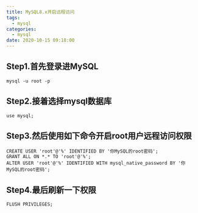 ```yaml
---
title: MySQL8.x开启远程访问
tags:
  - mysql
categories:
  - mysql
date: 2020-10-15 09:18:00
---
```

## Step1.首先登录进MySQL
``` 
mysql -u root -p
```
## Step2.接着选择mysql数据库
``` 
use mysql;
```
##  Step3.然后使用如下命令开启root用户远程访问权限
``` 
CREATE USER 'root'@'%' IDENTIFIED BY '你MySQL的root密码';
GRANT ALL ON *.* TO 'root'@'%';
ALTER USER 'root'@'%' IDENTIFIED WITH mysql_native_password BY '你MySQL的root密码';
``` 
##  Step4.最后刷新一下权限
``` 
FLUSH PRIVILEGES;
``` 
